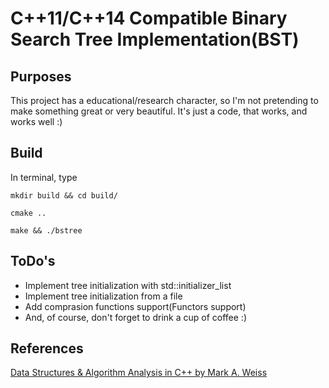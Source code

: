 # C++11/C++14 Compatible Binary Search Tree Implementation(BST)

## Purposes
This project has a educational/research character, so I'm
not pretending to make something great or very beautiful.
It's just a code, that works, and works well :)

## Build
In terminal, type

`mkdir build && cd build/`

`cmake ..`

`make && ./bstree`

## ToDo's
* Implement tree initialization with std::initializer_list
* Implement tree initialization from a file
* Add comprasion functions support(Functors support)
* And, of course, don't forget to drink a cup of coffee :)

## References
[Data Structures & Algorithm Analysis in C++ by Mark A. Weiss](https://www.amazon.com/Data-Structures-Algorithm-Analysis-C/dp/013284737X)